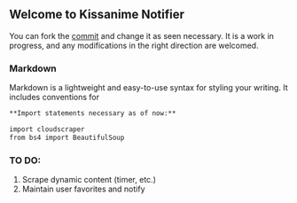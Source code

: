 ## Welcome to Kissanime Notifier

You can fork the [commit](https://github.com/1hef001/Kissanime-notifier/) and change it as seen necessary. It is a work in progress, and any modifications in the right direction are welcomed.


### Markdown

Markdown is a lightweight and easy-to-use syntax for styling your writing. It includes conventions for

```markdown
**Import statements necessary as of now:**

import cloudscraper
from bs4 import BeautifulSoup

```

### TO DO:

1. Scrape dynamic content (timer, etc.)
2. Maintain user favorites and notify
